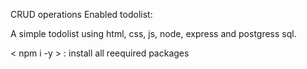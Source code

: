 CRUD operations Enabled todolist:


A simple todolist using html, css, js, node, express and postgress sql.

< npm i -y > : install all reequired packages
